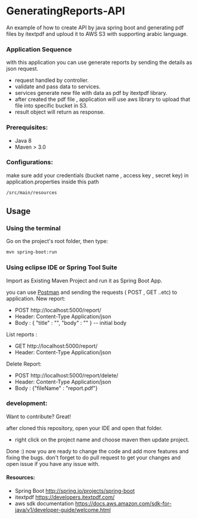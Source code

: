 # GeneratingReports-API
An example of how to create API by java spring boot and generating pdf files by itextpdf and uploud it to AWS S3 with supporting arabic language.

### Application Sequence

with this application you can use generate reports by sending the details as json request.
- request handled by controller.
- validate and pass data to services.
- services generate new file with data as pdf by itextpdf library.
- after created the pdf file , application will use aws library to upload that file into specific bucket in S3.
- result object will return as response.

### Prerequisites:
- Java 8
- Maven > 3.0

### Configurations:
make sure add your credentials (bucket name , access key , secret key) in application.properties inside this path 
```sh
/src/main/resources
```

## Usage
### Using the terminal
Go on the project's root folder, then type: 
```sh
mvn spring-boot:run
```
### Using eclipse IDE or Spring Tool Suite
Import as Existing Maven Project and run it as Spring Boot App.


you can use [Postman](https://www.getpostman.com/) and sending the requests ( POST , GET ..etc) to application.
   New report:
 - POST  http://localhost:5000/report/ 
 - Header: Content-Type   Application/json
 - Body :  { "title" : "", "body" : "" } -- initial body
 
 List reports :
 - GET http://localhost:5000/report/
 - Header:  Content-Type  Application/json

 Delete Report:
 - POST http://localhost:5000/report/delete/
 - Header:  Content-Type  Application/json
 - Body : {"fileName" : "report.pdf"}
 
 
### development:
Want to contribute? Great!

after cloned this repository, open your IDE and open that folder.
- right click on the project name and choose maven then update project.

Done :)
now you are ready to change the code and add more features and fixing the bugs.
don't forget to do pull request to get your changes and open issue if you have any issue with.


#### Resources:
 - Spring Boot http://spring.io/projects/spring-boot
 - itextpdf https://developers.itextpdf.com/
 - aws sdk documentation https://docs.aws.amazon.com/sdk-for-java/v1/developer-guide/welcome.html
 
 
